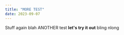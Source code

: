 ```yaml
---
title: "MORE TEST"
date: 2023-09-07
---
```


Stuff again blah ANOTHER test **let's try it out** bling nlong
